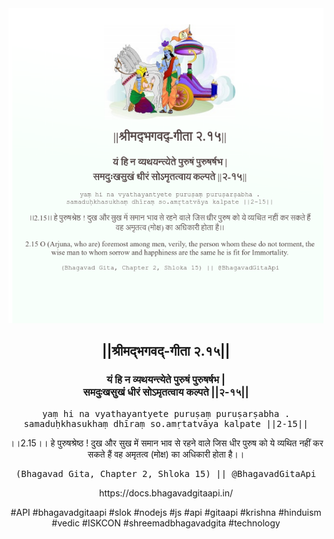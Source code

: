 <img src="../../asset/BG_2_15.png"/>
<center><h2>||श्रीमद्‍भगवद्‍-गीता २.१५||</h2>
<h3>यं हि न व्यथयन्त्येते पुरुषं पुरुषर्षभ |<br/>समदुःखसुखं धीरं सोऽमृतत्वाय कल्पते ||२-१५||</h3>
<pre>yaṃ hi na vyathayantyete puruṣaṃ puruṣarṣabha .<br/>samaduḥkhasukhaṃ dhīraṃ so.amṛtatvāya kalpate ||2-15||</pre>
<p>।।2.15।। हे पुरुषश्रेष्ठ ! दुख और सुख में समान भाव से रहने वाले जिस धीर पुरुष को ये व्यथित नहीं कर सकते हैं वह अमृतत्व (मोक्ष) का अधिकारी होता है।।</p>
<pre>(Bhagavad Gita, Chapter 2, Shloka 15) || @BhagavadGitaApi</pre><p>https://docs.bhagavadgitaapi.in/</p><p>#API #bhagavadgitaapi #slok #nodejs #js #api #gitaapi #krishna #hinduism #vedic #ISKCON #shreemadbhagavadgita #technology</p></center>